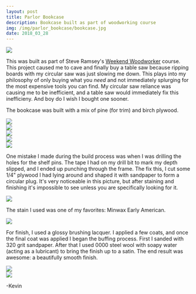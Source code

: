 ```yaml
---
layout: post
title: Parlor Bookcase
description: Bookcase built as part of woodworking course
img: /img/parlor_bookcase/bookcase.jpg
date: 2018_03_28
---
```


<div class="img_row">
    <img class="col three" src="/img/parlor_bookcase/bookcase.jpg"/>
</div>

This was built as part of Steve Ramsey's [Weekend Woodworker](http://theweekendwoodworker.com) course.  This project caused me to cave and finally buy a table saw because ripping boards with my circular saw was just slowing me down.  This plays into my philosophy of only buying what you *need* and not immediately splurging for the most expensive tools you can find.  My circular saw reliance was causing me to be inefficient, and a table saw would immediately fix this inefficieny.  And boy do I wish I bought one sooner.

The bookcase was built with a mix of pine (for trim) and birch plywood.

<div class="img_row_xtall">
    <img class="col three" src="/img/parlor_bookcase/bookcase_frame.jpg"/>
</div>
<div class="img_row_xtall">
    <img class="col three" src="/img/parlor_bookcase/bookcase_top.jpg"/>
</div>
<div class="img_row_xtall">
    <img class="col three" src="/img/parlor_bookcase/bookcase_trim.jpg"/>
</div>
<div class="img_row_xtall">
    <img class="col three" src="/img/parlor_bookcase/bookcase_side_trim.jpg"/>
</div>
<div class="img_row_xtall">
    <img class="col three" src="/img/parlor_bookcase/bookcase_shelves.jpg"/>
</div>

One mistake I made during the build process was when I was drilling the holes for the shelf pins.  The tape I had on my drill bit to mark my depth slipped, and I ended up punching through the frame.  The fix this, I cut some 1/4" plywood I had lying around and shaped it with sandpaper to form a circular plug.  It's very noticeable in this picture, but after staining and finishing it's impossible to see unless you are specifically looking for it.

<div class="img_row">
    <img class="col three" src="/img/parlor_bookcase/bookcase_patch.jpg"/>
</div>

The stain I used was one of my favorites: Minwax Early American.
<div class="img_row_xtall">
    <img class="col three" src="/img/parlor_bookcase/bookcase_stain.jpg"/>
</div>

For finish, I used a glossy brushing lacquer.  I applied a few coats, and once the final coat was applied I began the buffing process.  First I sanded with 320 grit sandpaper.  After that I used 0000 steel wool with soapy water (acting as a lubricant) to bring the finish up to a satin.  The end result was awesome: a beautifully smooth finish.

<div class="img_row_tall">
    <img class="col three" src="/img/parlor_bookcase/bookcase_top_finish.jpg"/>
</div>
<div class="img_row_xtall">
    <img class="col three" src="/img/parlor_bookcase/bookcase.jpg"/>
</div>

-Kevin
